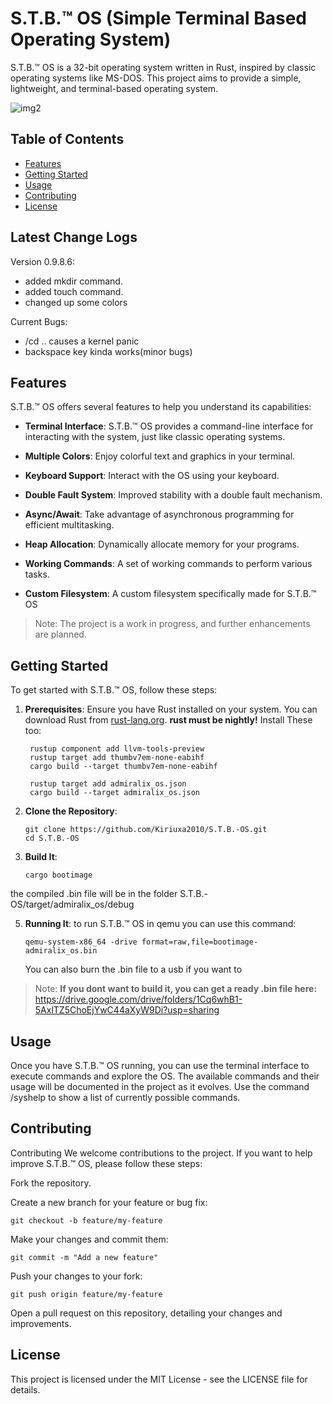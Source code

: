 # S.T.B.™ OS (Simple Terminal Based Operating System)

S.T.B.™ OS is a 32-bit operating system written in Rust, inspired by classic operating systems like MS-DOS. This project aims to provide a simple, lightweight, and terminal-based operating system.

![img2](https://github.com/Kiriuxa2010/S.T.B.-OS/assets/71524929/f1a3adc6-cc8d-4848-9397-445fd1380eba)


## Table of Contents
- [Features](#features)
- [Getting Started](#getting-started)
- [Usage](#usage)
- [Contributing](#contributing)
- [License](#license)

## Latest Change Logs
Version 0.9.8.6: 
* added mkdir command.
* added touch command.
* changed up some colors
  
Current Bugs:
* /cd .. causes a kernel panic
* backspace key kinda works(minor bugs)

## Features
S.T.B.™ OS offers several features to help you understand its capabilities:

* **Terminal Interface**: S.T.B.™ OS provides a command-line interface for interacting with the system, just like classic operating systems.

* **Multiple Colors**: Enjoy colorful text and graphics in your terminal.

* **Keyboard Support**: Interact with the OS using your keyboard.

* **Double Fault System**: Improved stability with a double fault mechanism.

* **Async/Await**: Take advantage of asynchronous programming for efficient multitasking.

* **Heap Allocation**: Dynamically allocate memory for your programs.

* **Working Commands**: A set of working commands to perform various tasks.

*  **Custom Filesystem**: A custom filesystem specifically made for S.T.B.™ OS

> Note: The project is a work in progress, and further enhancements are planned.

## Getting Started
To get started with S.T.B.™ OS, follow these steps:

1. **Prerequisites**: Ensure you have Rust installed on your system. You can download Rust from [rust-lang.org](https://www.rust-lang.org/).
   **rust must be nightly!**
   Install These too:
   ```shell
    rustup component add llvm-tools-preview
    rustup target add thumbv7em-none-eabihf
    cargo build --target thumbv7em-none-eabihf

    rustup target add admiralix_os.json
    cargo build --target admiralix_os.json
    ```
3. **Clone the Repository**:
   ```shell
   git clone https://github.com/Kiriuxa2010/S.T.B.-OS.git
   cd S.T.B.-OS
4. **Build It**:
   ```shell
   cargo bootimage
the compiled .bin file will be in the folder S.T.B.-OS/target/admiralix_os/debug

5. **Running It**:
   to run S.T.B.™ OS in qemu you can use this command:
   ```shell
   qemu-system-x86_64 -drive format=raw,file=bootimage-admiralix_os.bin
   ```
   You can also burn the .bin file to a usb if you want to

> Note: **If you dont want to build it, you can get a ready .bin file here:**
https://drive.google.com/drive/folders/1Cq6whB1-5AxlTZ5ChoEjYwC44aXyW9Di?usp=sharing

## Usage
Once you have S.T.B.™ OS running, you can use the terminal interface to execute commands and explore the OS. The available commands and their usage will be documented in the project as it evolves.
Use the command /syshelp to show a list of currently possible commands.


## Contributing
Contributing
We welcome contributions to the project. If you want to help improve S.T.B.™ OS, please follow these steps:

Fork the repository.

Create a new branch for your feature or bug fix:
```shell
git checkout -b feature/my-feature
````
Make your changes and commit them:
```shell
git commit -m "Add a new feature"
```
Push your changes to your fork:
```shell
git push origin feature/my-feature
```
Open a pull request on this repository, detailing your changes and improvements.

## License
This project is licensed under the MIT License - see the LICENSE file for details.
